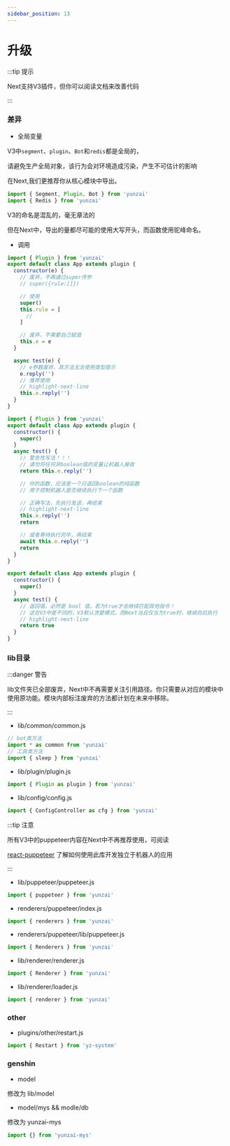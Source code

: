 ```yaml
---
sidebar_position: 13
---
```


# 升级

:::tip 提示

Next支持V3插件，但你可以阅读文档来改善代码

:::

### 差异

- 全局变量

V3中`segment`、`plugin`、`Bot`和`redis`都是全局的，

请避免生产全局对象，该行为会对环境造成污染，产生不可估计的影响

在Next,我们更推荐你从核心模块中导出。

```ts
import { Segment, Plugin, Bot } from 'yunzai'
import { Redis } from 'yunzai'
```

V3的命名是混乱的，毫无章法的

但在Next中，导出的量都尽可能的使用大写开头，而函数使用驼峰命名。

- 调用

```js title="./message.js"
import { Plugin } from 'yunzai'
export default class App extends plugin {
  constructor(e) {
    // 废弃，不再通过super传参
    // super({rule:[]})

    // 使用
    super()
    this.rule = [
      //
    ]

    // 废弃，不需要自己赋值
    this.e = e
  }

  async test(e) {
    // e参数废弃，其方法无法使用类型提示
    e.reply('')
    // 推荐使用
    // highlight-next-line
    this.e.reply('')
  }
}
```

```js title="./message.js"
import { Plugin } from 'yunzai'
export default class App extends plugin {
  constructor() {
    super()
  }
  async test() {
    // 警告性写法！！！
    // 请勿将任何非boolean值的变量让机器人接收
    return this.e.reply('')

    // 你的函数，应该是一个只返回boolean的纯函数
    // 用于控制机器人是否继续执行下一个函数

    // 正确写法，先执行发送，再结束
    // highlight-next-line
    this.e.reply('')
    return

    // 或者等待执行完毕，再结束
    await this.e.reply('')
    return
  }
}
```

```js title="./message.js"
export default class App extends plugin {
  constructor() {
    super()
  }
  async test() {
    // 返回值，必然是 bool 值，若为true才会继续匹配其他指令！
    // 这在V3中是不同的，V3默认贪婪模式。而Next当且仅当为true时，继续向后执行
    // highlight-next-line
    return true
  }
}
```

### lib目录

:::danger 警告

lib文件夹已全部废弃，Next中不再需要关注引用路径。你只需要从对应的模块中使用原功能。模块内部标注废弃的方法都计划在未来中移除。

:::

- lib/common/common.js

```ts
// bot类方法
import * as common from 'yunzai'
// 工具类方法
import { sleep } from 'yunzai'
```

- lib/plugin/plugin.js

```ts
import { Plugin as plugin } from 'yunzai'
```

- lib/config/config.js

```ts
import { ConfigController as cfg } from 'yunzai'
```

:::tip 注意

所有V3中的puppeteer内容在Next中不再推荐使用，可阅读

[react-puppeteer](https://github.com/lemonade-lab/react-puppeteer) 了解如何使用此库开发独立于机器人的应用

:::

- lib/puppeteer/puppeteer.js

```ts
import { puppeteer } from 'yunzai'
```

- renderers/puppeteer/index.js

```ts
import { renderers } from 'yunzai'
```

- renderers/puppeteer/lib/puppeteer.js

```ts
import { Renderers } from 'yunzai'
```

- lib/renderer/renderer.js

```ts
import { Renderer } from 'yunzai'
```

- lib/renderer/loader.js

```ts
import { renderer } from 'yunzai'
```

### other

- plugins/other/restart.js

```ts
import { Restart } from 'yz-system'
```

### genshin

- model

修改为 lib/model

- model/mys && modle/db

修改为 yunzai-mys

```ts
import {} from 'yunzai-mys'
```
